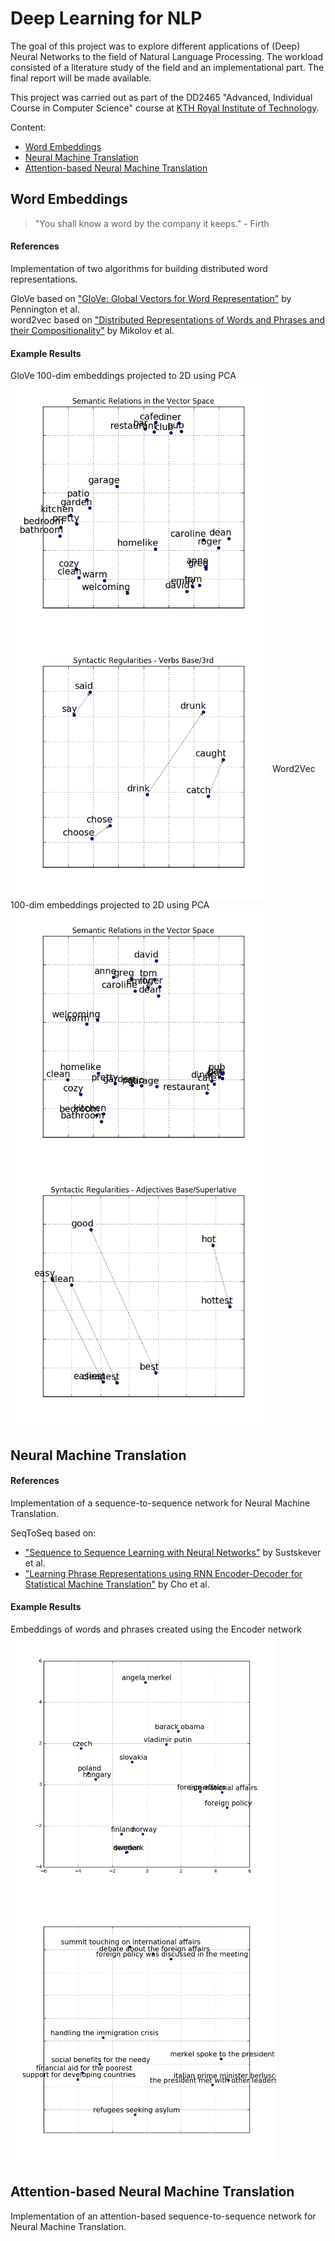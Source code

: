 # Deep Learning for NLP
The goal of this project was to explore different applications of (Deep) Neural Networks to the field of Natural Language Processing. The workload consisted of a literature study of the field and an implementational part. The final report will be made available.

This project was carried out as part of the DD2465 "Advanced, Individual Course in Computer Science" course at [KTH Royal Institute of Technology](http://kth.se).

Content:
- [Word Embeddings](#word-embeddings)
- [Neural Machine Translation](#neural-machine-translation)
- [Attention-based Neural Machine Translation](#attention-based-neural-machine-translation)

## Word Embeddings
> "You shall know a word by the company it keeps." - Firth

#### References
Implementation of two algorithms for building distributed word representations.  

GloVe based on ["GloVe: Global Vectors for Word Representation"](https://nlp.stanford.edu/pubs/glove.pdf) by Pennington et al.  
word2vec based on ["Distributed Representations of Words and Phrases and their Compositionality"](https://arxiv.org/abs/1310.4546) by Mikolov et al.

#### Example Results
<div>
  GloVe 100-dim embeddings projected to 2D using PCA
  <img align="center" src="/misc/g-100-sem-relations.png" width=415>
  <img align="center" src="/misc/g-100-synt-verbs.png" width=415>
  Word2Vec 100-dim embeddings projected to 2D using PCA
  <img align="center" src="/misc/w2v-100-sem-relations.png" width=415>
  <img align="center" src="/misc/w2v-100-synt-adjectives.png" width=415>
</div>

## Neural Machine Translation

#### References
Implementation of a sequence-to-sequence network for Neural Machine Translation.

SeqToSeq based on:
- ["Sequence to Sequence Learning with Neural Networks"](https://arxiv.org/abs/1409.3215) by Sustskever et al.
- ["Learning Phrase Representations using RNN Encoder-Decoder for Statistical Machine Translation"](https://arxiv.org/abs/1406.1078) by Cho et al.

#### Example Results
<div>
  Embeddings of words and phrases created using the Encoder network
  <img align="center" src="/misc/mt-basic-word-emb.png" width=425>
  <img align="center" src="/misc/mt-basic-sent-emb.png" width=425>
</div>


## Attention-based Neural Machine Translation
Implementation of an attention-based sequence-to-sequence network for Neural Machine Translation.
